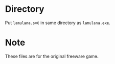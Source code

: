 # Directory
Put `lamulana.sv0` in same directory as `lamulana.exe`.

# Note
These files are for the original freeware game.
